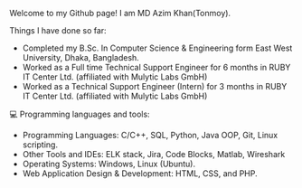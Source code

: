 Welcome to my Github page! I am MD Azim Khan(Tonmoy).


Things I have done so far:

- Completed my B.Sc. In Computer Science & Engineering form East West University, Dhaka, Bangladesh.
- Worked as a Full time Technical Support Engineer for 6 months in RUBY IT Center Ltd. (affiliated with Mulytic Labs GmbH)
- Worked as a Technical Support Engineer (Intern) for 3 months in RUBY IT Center Ltd. (affiliated with Mulytic Labs GmbH)

💻 Programming languages and tools:

- Programming Languages: C/C++, SQL, Python, Java OOP, Git, Linux scripting.
- Other Tools and IDEs: ELK stack, Jira, Code Blocks, Matlab, Wireshark
- Operating Systems: Windows, Linux (Ubuntu).
- Web Application Design & Development: HTML, CSS, and PHP.
